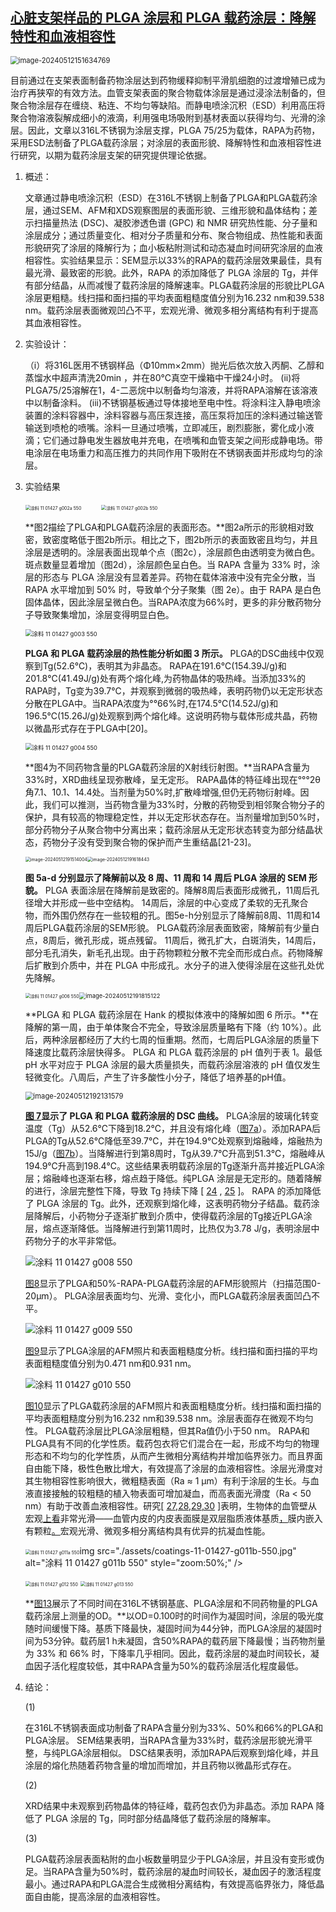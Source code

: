 ##  [心脏支架样品的 PLGA 涂层和 PLGA 载药涂层：降解特性和血液相容性](https://doi.org/10.3390/coatings11111427)

<img src="../pic/image-20240512151634769.png" alt="image-20240512151634769" style="zoom: 80%;" />

目前通过在支架表面制备药物涂层达到药物缓释抑制平滑肌细胞的过渡增殖已成为治疗再狭窄的有效方法。血管支架表面的聚合物载体涂层是通过浸涂法制备的，但聚合物涂层存在缠绕、粘连、不均匀等缺陷。而静电喷涂沉积（ESD）利用高压将聚合物溶液裂解成细小的液滴，利用强电场吸附到基材表面以获得均匀、光滑的涂层。因此，文章以316L不锈钢为涂层支撑，PLGA 75/25为载体，RAPA为药物，采用ESD法制备了PLGA载药涂层；对涂层的表面形貌、降解特性和血液相容性进行研究，以期为载药涂层支架的研究提供理论依据。



1. 概述：

   文章通过静电喷涂沉积（ESD）在316L不锈钢上制备了PLGA和PLGA载药涂层，通过SEM、AFM和XDS观察图层的表面形貌、三维形貌和晶体结构；差示扫描量热法 (DSC)、凝胶渗透色谱 (GPC) 和 NMR 研究热性能、分子量和涂层成分；通过质量变化、相对分子质量和分布、聚合物组成、热性能和表面形貌研究了涂层的降解行为；血小板粘附测试和动态凝血时间研究涂层的血液相容性。实验结果显示：SEM显示以33%的RAPA的载药涂层效果最佳，具有最光滑、最致密的形貌。此外，RAPA 的添加降低了 PLGA 涂层的 Tg，并伴有部分结晶，从而减慢了载药涂层的降解速率。PLGA载药涂层的形貌比PLGA涂层更粗糙。线扫描和面扫描的平均表面粗糙度值分别为16.232 nm和39.538 nm。载药涂层表面微观凹凸不平，宏观光滑、微观多相分离结构有利于提高其血液相容性。

2. 实验设计：

   （i）将316L医用不锈钢样品（Φ10mm×2mm）抛光后依次放入丙酮、乙醇和蒸馏水中超声清洗20min ，并在80℃真空干燥箱中干燥24小时。 (ii)将PLGA75/25溶解在1，4-二恶烷中以制备均匀溶液，并将RAPA溶解在该溶液中以制备涂料。 (iii)不锈钢基板通过导体接地至电中性。将涂料注入静电喷涂装置的涂料容器中，涂料容器与高压泵连接，高压泵将加压的涂料通过输送管输送到喷枪的喷嘴。涂料一旦通过喷嘴，立即减压，剧烈膨胀，雾化成小液滴；它们通过静电发生器放电并充电，在喷嘴和血管支架之间形成静电场。带电涂层在电场重力和高压推力的共同作用下吸附在不锈钢表面并形成均匀的涂层。

3. 实验结果

   <img src="../pic/coatings-11-01427-g002a-550.jpg" alt="涂料 11 01427 g002a 550" style="zoom: 50%;" />$\qquad$<img src="./assets/coatings-11-01427-g002b-550.jpg" alt="涂料 11 01427 g002b 550" style="zoom: 50%;" />

   **图2描绘了PLGA和PLGA载药涂层的表面形态。**图2a所示的形貌相对致密，致密度略低于图2b所示。相比之下，图2b所示的表面致密且均匀，并且涂层是透明的。涂层表面出现单个点（图2c），涂层颜色由透明变为微白色。斑点数量显着增加（图2d），涂层颜色呈白色。当 RAPA 含量为 33% 时，涂层的形态与 PLGA 涂层没有显着差异。药物在载体溶液中没有完全分散，当 RAPA 水平增加到 50% 时，导致单个分子聚集（图 2e）。由于 RAPA 是白色固体晶体，因此涂层呈微白色。当RAPA浓度为66%时，更多的非分散药物分子导致聚集增加，涂层变得明显白色。

   <img src="../pic/coatings-11-01427-g003-550.jpg" alt="涂料 11 01427 g003 550" style="zoom:67%;" />

   **PLGA 和 PLGA 载药涂层的热性能分析如图 3 所示。** PLGA的DSC曲线中仅观察到Tg(52.6℃)，表明其为非晶态。 RAPA在191.6℃(154.39J/g)和201.8℃(41.49J/g)处有两个熔化峰,为药物晶体的吸热峰。当添加33%的RAPA时，Tg变为39.7℃，并观察到微弱的吸热峰，表明药物仍以无定形状态分散在PLGA中。当RAPA浓度为°°66%时,在174.5℃(14.52J/g)和196.5℃(15.26J/g)处观察到两个熔化峰。这说明药物与载体形成共晶，药物以微晶形式存在于PLGA中[20]。

   <img src="https://www.mdpi.com/coatings/coatings-11-01427/article_deploy/html/images/coatings-11-01427-g004-550.jpg" alt="涂料 11 01427 g004 550" style="zoom:67%;" />

   **图4为不同药物含量的PLGA载药涂层的X射线衍射图。**当RAPA含量为33%时，XRD曲线呈现弥散峰，呈无定形。 RAPA晶体的特征峰出现在°°°2θ角7.1、10.1、14.4处。当剂量为50%时,扩散峰增强,但仍无药物衍射峰。因此，我们可以推测，当药物含量为33%时，分散的药物受到相邻聚合物分子的保护，具有较高的物理稳定性，并以无定形状态存在。当剂量增加到50%时，部分药物分子从聚合物中分离出来；载药涂层从无定形状态转变为部分结晶状态，药物分子没有受到聚合物的保护而产生重结晶[21-23]。

   <img src="../pic/image-20240512191514004.png" alt="image-20240512191514004" style="zoom:50%;" /><img src="./assets/image-20240512191618443.png" alt="image-20240512191618443" style="zoom:50%;" />

   **图 5a-d 分别显示了降解前以及 8 周、11 周和 14 周后 PLGA 涂层的 SEM 形貌。** PLGA 表面涂层在降解前是致密的。降解8周后表面形成微孔，11周后孔径增大并形成一些中空结构。 14周后，涂层的中心变成了柔软的无孔聚合物，而外围仍然存在一些较粗的孔。图5e-h分别显示了降解前8周、11周和14周后PLGA载药涂层的SEM形貌。 PLGA载药涂层表面致密，降解前有少量白点，8周后，微孔形成，斑点残留。 11周后，微孔扩大，白斑消失，14周后，部分毛孔消失，新毛孔出现。由于药物颗粒分散不完全而形成白点。药物降解后扩散到介质中，并在 PLGA 中形成孔。水分子的进入使得涂层在这些孔处优先降解。

   <img src="../pic/coatings-11-01427-g006-550.jpg" alt="涂料 11 01427 g006 550" style="zoom:50%;" /><img src="./assets/image-20240512191815122.png" alt="image-20240512191815122" style="zoom: 67%;" />

   **PLGA 和 PLGA 载药涂层在 Hank 的模拟体液中的降解如图 6 所示。**在降解的第一周，由于单体聚合不完全，导致涂层质量略有下降（约 10%）。此后，两种涂层都经历了大约七周的恒重期。然而，七周后PLGA涂层的质量下降速度比载药涂层快得多。 PLGA 和 PLGA 载药涂层的 pH 值列于表 1。最低 pH 水平对应于 PLGA 涂层的最大质量损失，而载药涂层溶液的 pH 值仅发生轻微变化。八周后，产生了许多酸性小分子，降低了培养基的pH值。

   <img src="../pic/image-20240512192131579.png" alt="image-20240512192131579" style="zoom:80%;" />

   **[图 7](https://www.mdpi.com/2079-6412/11/11/1427#fig_body_display_coatings-11-01427-f007)显示了 PLGA 和 PLGA 载药涂层的 DSC 曲线。** PLGA涂层的玻璃化转变温度（Tg）从52.6℃下降到18.2℃，并且没有熔化峰（[图7a](https://www.mdpi.com/2079-6412/11/11/1427#fig_body_display_coatings-11-01427-f007)）。添加RAPA后PLGA的Tg从52.6℃降低至39.7℃，并在194.9℃处观察到熔融峰，熔融热为15J/g（[图7b](https://www.mdpi.com/2079-6412/11/11/1427#fig_body_display_coatings-11-01427-f007)）。当降解进行到第8周时，Tg从39.7℃升高到51.3℃，熔融峰从194.9℃升高到198.4℃。这些结果表明载药涂层的Tg逐渐升高并接近PLGA涂层；熔融峰也逐渐右移，熔点趋于降低。纯PLGA 涂层是无定形的。随着降解的进行，涂层完整性下降，导致 Tg 持续下降 [ [24](https://www.mdpi.com/2079-6412/11/11/1427#B24-coatings-11-01427) , [25](https://www.mdpi.com/2079-6412/11/11/1427#B25-coatings-11-01427) ]。 RAPA 的添加降低了 PLGA 涂层的 Tg。此外，还观察到熔化峰，这表明药物分子结晶。载药涂层降解后，小药物分子逐渐扩散到介质中，使得载药涂层的Tg接近PLGA涂层，熔点逐渐降低。当降解进行到第11周时，比热仅为3.78 J/g，表明涂层中药物分子的水平非常低。

   ![涂料 11 01427 g008 550](../pic/coatings-11-01427-g008-550.jpg)

   [图8](https://www.mdpi.com/2079-6412/11/11/1427#fig_body_display_coatings-11-01427-f008)显示了PLGA和50%-RAPA-PLGA载药涂层的AFM形貌照片（扫描范围0-20μm）。 PLGA涂层表面均匀、光滑、变化小，而PLGA载药涂层表面凹凸不平。

   ![涂料 11 01427 g009 550](../pic/coatings-11-01427-g009-550.jpg)

   [图9](https://www.mdpi.com/2079-6412/11/11/1427#fig_body_display_coatings-11-01427-f009)显示了PLGA涂层的AFM照片和表面粗糙度分析。线扫描和面扫描的平均表面粗糙度值分别为0.471 nm和0.931 nm。

   ![涂料 11 01427 g010 550](../pic/coatings-11-01427-g010-550.jpg)

   [图10](https://www.mdpi.com/2079-6412/11/11/1427#fig_body_display_coatings-11-01427-f010)显示了PLGA载药涂层的AFM照片和表面粗糙度分析。线扫描和面扫描的平均表面粗糙度分别为16.232 nm和39.538 nm。涂层表面存在微观不均匀性。 PLGA载药涂层比PLGA涂层粗糙，但其Ra值仍小于50 nm。 RAPA和PLGA具有不同的化学性质。载药包衣将它们混合在一起，形成不均匀的物理形态和不均匀的化学性质，从而产生微相分离结构并增加临界张力。而且界面自由能下降，极性色散比增大，有效提高了涂层的血液相容性。涂层光滑度对其生物相容性影响很大，微粗糙表面（Ra ≈ 1 μm）有利于涂层的生长。与血液直接接触的较粗糙的植入物表面可增加凝血，而高表面光滑度（Ra < 50 nm）有助于改善血液相容性。研究[ [27,28,29,30](https://www.mdpi.com/2079-6412/11/11/1427#B27-coatings-11-01427) ]表明，生物体的血管壁从宏观[上看](https://www.mdpi.com/2079-6412/11/11/1427#B29-coatings-11-01427)非常光滑——血管内皮的内皮表面膜是双层脂质液体基质[，](https://www.mdpi.com/2079-6412/11/11/1427#B28-coatings-11-01427)膜内嵌入有颗粒[。](https://www.mdpi.com/2079-6412/11/11/1427#B30-coatings-11-01427)宏观光滑、微观多相分离结构具有优异的抗凝血性能。

   <img src="../pic/coatings-11-01427-g011a-550.jpg" alt="涂料 11 01427 g011a 550" style="zoom:50%;" />img src="./assets/coatings-11-01427-g011b-550.jpg" alt="涂料 11 01427 g011b 550" style="zoom:50%;" />

   <img src="../pic/coatings-11-01427-g012-550.jpg" alt="涂料 11 01427 g012 550" style="zoom:50%;" />

   <img src="https://www.mdpi.com/coatings/coatings-11-01427/article_deploy/html/images/coatings-11-01427-g013-550.jpg" alt="涂料 11 01427 g013 550" style="zoom:50%;" />

   **[图13](https://www.mdpi.com/2079-6412/11/11/1427#fig_body_display_coatings-11-01427-f013)展示了不同时间在316L不锈钢基底、PLGA涂层和不同药物量的PLGA载药涂层上测量的OD。**以OD=0.100时的时间作为凝固时间，涂层的吸光度随时间缓慢下降。基质下降最快，凝固时间为44分钟，而PLGA涂层的凝固时间为53分钟。载药层1 h未凝固，含50%RAPA的载药层下降最慢；当药物剂量为 33% 和 66% 时，下降率几乎相同。因此，载药涂层的凝血时间较长，凝血因子活化程度较低，其中RAPA含量为50%的载药涂层活化程度最低。

4. 结论：

   (1)

   在316L不锈钢表面成功制备了RAPA含量分别为33%、50%和66%的PLGA和PLGA涂层。 SEM结果表明，当RAPA含量为33%时，载药涂层形貌光滑平整，与纯PLGA涂层相似。 DSC结果表明，添加RAPA后观察到熔化峰，并且涂层的熔化热随着药物含量的增加而增加，并且药物以微晶形式存在。

   (2)

   XRD结果中未观察到药物晶体的特征峰，载药包衣仍为非晶态。添加 RAPA 降低了 PLGA 涂层的 Tg，同时部分结晶降低了载药涂层的降解率。

   (3)

   PLGA载药涂层表面粘附的血小板数量明显少于PLGA涂层，并且没有变形或伪足。当RAPA含量为50%时，载药涂层的凝血时间较长，凝血因子的激活程度最小。通过RAPA和PLGA混合生成微相分离结构，有效提高临界张力，降低晶面自由能，提高涂层的血液相容性。




